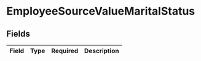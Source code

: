 # EmployeeSourceValueMaritalStatus


## Fields

| Field       | Type        | Required    | Description |
| ----------- | ----------- | ----------- | ----------- |
